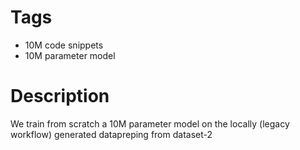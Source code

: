 # Tags
- 10M code snippets
- 10M parameter model

# Description
We train from scratch a 10M parameter model on the locally (legacy workflow) generated datapreping from dataset-2